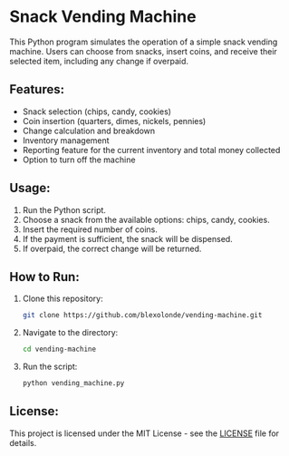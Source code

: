 # Snack Vending Machine

This Python program simulates the operation of a simple snack vending machine. Users can choose from snacks, insert coins, and receive their selected item, including any change if overpaid.

## Features:
- Snack selection (chips, candy, cookies)
- Coin insertion (quarters, dimes, nickels, pennies)
- Change calculation and breakdown
- Inventory management
- Reporting feature for the current inventory and total money collected
- Option to turn off the machine

## Usage:
1. Run the Python script.
2. Choose a snack from the available options: chips, candy, cookies.
3. Insert the required number of coins.
4. If the payment is sufficient, the snack will be dispensed.
5. If overpaid, the correct change will be returned.

## How to Run:
1. Clone this repository:
    ```bash
    git clone https://github.com/blexolonde/vending-machine.git
    ```
2. Navigate to the directory:
    ```bash
    cd vending-machine
    ```
3. Run the script:
    ```bash
    python vending_machine.py
    ```

## License:
This project is licensed under the MIT License - see the [LICENSE](LICENSE) file for details.
